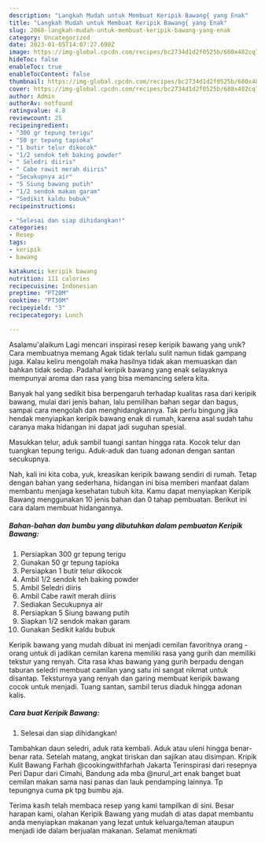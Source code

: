 ```yaml
---
description: "Langkah Mudah untuk Membuat Keripik Bawang{ yang Enak"
title: "Langkah Mudah untuk Membuat Keripik Bawang{ yang Enak"
slug: 2068-langkah-mudah-untuk-membuat-keripik-bawang-yang-enak
category: Uncategorized
date: 2023-01-05T14:07:27.690Z
image: https://img-global.cpcdn.com/recipes/bc2734d1d2f0525b/680x482cq70/keripik-bawang-foto-resep-utama.jpg
hideToc: false
enableToc: true
enableTocContent: false
thumbnail: https://img-global.cpcdn.com/recipes/bc2734d1d2f0525b/680x482cq70/keripik-bawang-foto-resep-utama.jpg
cover: https://img-global.cpcdn.com/recipes/bc2734d1d2f0525b/680x482cq70/keripik-bawang-foto-resep-utama.jpg
author: Admin
authorAv: notfound
ratingvalue: 4.8
reviewcount: 25
recipeingredient:
- "300 gr tepung terigu"
- "50 gr tepung tapioka"
- "1 butir telur dikocok"
- "1/2 sendok teh baking powder"
- " Seledri diiris"
- " Cabe rawit merah diiris"
- "Secukupnya air"
- "5 Siung bawang putih"
- "1/2 sendok makan garam"
- "Sedikit kaldu bubuk"
recipeinstructions:

- "Selesai dan siap dihidangkan!"
categories:
- Resep
tags:
- keripik
- bawang

katakunci: keripik bawang 
nutrition: 111 calories
recipecuisine: Indonesian
preptime: "PT20M"
cooktime: "PT30M"
recipeyield: "3"
recipecategory: Lunch

---
```



Asalamu'alaikum Lagi mencari inspirasi resep keripik bawang yang unik? Cara membuatnya memang Agak tidak terlalu sulit namun tidak gampang juga. Kalau keliru mengolah maka hasilnya tidak akan memuaskan dan bahkan tidak sedap. Padahal keripik bawang yang enak selayaknya mempunyai aroma dan rasa yang bisa memancing selera kita.


Banyak hal yang sedikit bisa berpengaruh terhadap kualitas rasa dari keripik bawang, mulai dari jenis bahan, lalu pemilihan bahan segar dan bagus, sampai cara mengolah dan menghidangkannya. Tak perlu bingung jika hendak menyiapkan keripik bawang enak di rumah, karena asal sudah tahu caranya maka hidangan ini dapat jadi suguhan spesial.

Masukkan telur, aduk sambil tuangi santan hingga rata. Kocok telur dan tuangkan tepung terigu. Aduk-aduk dan tuang adonan dengan santan secukupnya.


Nah, kali ini kita coba, yuk, kreasikan keripik bawang sendiri di rumah. Tetap dengan bahan yang sederhana, hidangan ini bisa memberi manfaat dalam membantu menjaga kesehatan tubuh kita. Kamu dapat menyiapkan Keripik Bawang menggunakan 10 jenis bahan dan 0 tahap pembuatan. Berikut ini cara dalam membuat hidangannya.

<!--inarticleads1-->

##### Bahan-bahan dan bumbu yang dibutuhkan dalam pembuatan Keripik Bawang:

1. Persiapkan 300 gr tepung terigu
1. Gunakan 50 gr tepung tapioka
1. Persiapkan 1 butir telur dikocok
1. Ambil 1/2 sendok teh baking powder
1. Ambil  Seledri diiris
1. Ambil  Cabe rawit merah diiris
1. Sediakan Secukupnya air
1. Persiapkan 5 Siung bawang putih
1. Siapkan 1/2 sendok makan garam
1. Gunakan Sedikit kaldu bubuk


Keripik bawang yang mudah dibuat ini menjadi cemilan favoritnya orang - orang untuk di jadikan cemilan karena memiliki rasa yang gurih dan memiliki tekstur yang renyah. Cita rasa khas bawang yang gurih berpadu dengan taburan seledri membuat camilan yang satu ini sangat nikmat untuk disantap. Teksturnya yang renyah dan garing membuat keripik bawang cocok untuk menjadi. Tuang santan, sambil terus diaduk hingga adonan kalis. 

<!--inarticleads2-->

##### Cara buat Keripik Bawang:


1. Selesai dan siap dihidangkan!

Tambahkan daun seledri, aduk rata kembali. Aduk atau uleni hingga benar-benar rata. Setelah matang, angkat tiriskan dan sajikan atau disimpan. Kripik Kulit Bawang Farhah @cookingwithfarhah Jakarta Terinspirasi dari resepnya Peri Dapur dari Cimahi, Bandung ada mba @nurul_art enak banget buat cemilan makan sama nasi panas dan lauk pendamping lainnya. Tp tepungnya cuma pk tpg bumbu aja. 

Terima kasih telah membaca resep yang kami tampilkan di sini. Besar harapan kami, olahan Keripik Bawang yang mudah di atas dapat membantu anda menyiapkan makanan yang lezat untuk keluarga/teman ataupun menjadi ide dalam berjualan makanan. Selamat menikmati
